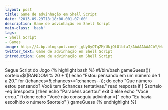```yaml
---
layout: post
title: Game de advinhação em Shell Script
date: '2013-09-29T18:18:00.001-07:00'
description: Game de advinhação em Shell Script
main-class: 'bash'
tags:
- Shell Script
- Games
image: http://4.bp.blogspot.com/-_gUy0yQTqZM/UkjQtOlbfaI/AAAAAAAACbY/NaIi4dzZ2Xg/s72-c/shell+script2.png
twitter_text: Game de advinhação em Shell Script
introduction: Game de advinhação em Shell Script
---
```

Segue Script do Jogo
{% highlight bash %}
#!/bin/bash
gameGuess(){
sorteio=$((RANDOM % 20 + 1))
echo "Estou pensando em um número de 1 a 20."
for ((chances=5;chances>=1;chances--));
do
	echo "Que número estou pensando? Você tem $chances tentativas."
	read resposta
		if [ $sorteio -eq $resposta ]
		then
			echo "Parabéns acertou"
			exit 0
		else
			echo "Você errou."
		fi
done
echo "Você não conseguiu adivinhar =["
echo "Eu havia escolhido o número $sorteio"
}
gameGuess
{% endhighlight %}
